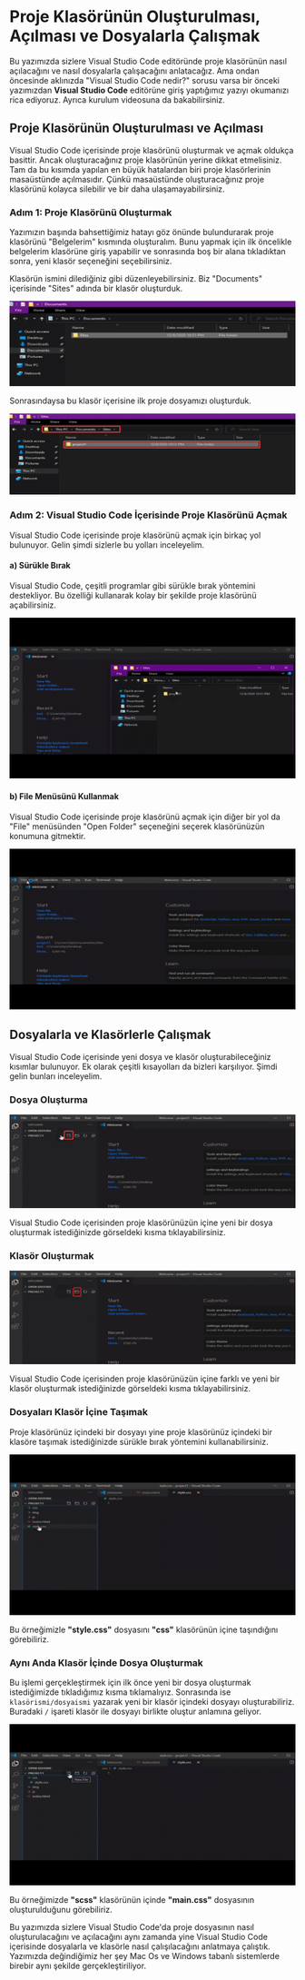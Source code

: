 # Proje Klasörünün Oluşturulması, Açılması ve Dosyalarla Çalışmak 

Bu yazımızda sizlere Visual Studio Code editöründe proje klasörünün nasıl açılacağını ve nasıl dosyalarla çalışacağını anlatacağız. Ama ondan öncesinde aklınızda "Visual Studio Code nedir?" sorusu varsa bir önceki yazımızdan **Visual Studio Code** editörüne giriş yaptığımız yazıyı okumanızı rica ediyoruz. Ayrıca kurulum videosuna da bakabilirsiniz.

## Proje Klasörünün Oluşturulması ve Açılması

Visual Studio Code içerisinde proje klasörünü oluşturmak ve açmak oldukça basittir. Ancak oluşturacağınız proje klasörünün yerine dikkat etmelisiniz. Tam da bu kısımda yapılan en büyük hatalardan biri proje klasörlerinin masaüstünde açılmasıdır. Çünkü masaüstünde oluşturacağınız proje klasörünü kolayca silebilir ve bir daha ulaşamayabilirsiniz. 

### Adım 1: Proje Klasörünü Oluşturmak

Yazımızın başında bahsettiğimiz hatayı göz önünde bulundurarak proje klasörünü "Belgelerim" kısmında oluşturalım. Bunu yapmak için ilk öncelikle belgelerim klasörüne giriş yapabilir ve sonrasında boş bir alana tıkladıktan sonra, yeni klasör seçeneğini seçebilirsiniz.

Klasörün ismini dilediğiniz gibi düzenleyebilirsiniz. Biz "Documents" içerisinde "Sites" adında bir klasör oluşturduk.

![projeklasörü-oluştur](https://raw.githubusercontent.com/Kodluyoruz/taskforce/main/editor-kullanimi/visual-studio-code/vs-dosyalarla-calismak/figures/projeklas%C3%B6r%C3%BC-olu%C5%9Ftur.png) 


Sonrasındaysa bu klasör içerisine ilk proje dosyamızı oluşturduk.

![projeklasörü-oluştur2](https://raw.githubusercontent.com/Kodluyoruz/taskforce/main/editor-kullanimi/visual-studio-code/vs-dosyalarla-calismak/figures/projeklas%C3%B6r%C3%BC-olu%C5%9Ftur2.png)

### Adım 2: Visual Studio Code İçerisinde Proje Klasörünü Açmak
Visual Studio Code içerisinde proje klasörünü açmak için birkaç yol bulunuyor. Gelin şimdi sizlerle bu yolları inceleyelim.

#### a) Sürükle Bırak
Visual Studio Code, çeşitli programlar gibi sürükle bırak yöntemini destekliyor. Bu özelliği kullanarak kolay bir şekilde proje klasörünü açabilirsiniz.

![proje-sürüklebırak](https://raw.githubusercontent.com/Kodluyoruz/taskforce/main/editor-kullanimi/visual-studio-code/vs-dosyalarla-calismak/figures/proje-s%C3%BCr%C3%BCkleb%C4%B1rak-1610824692490.gif)

#### b) File Menüsünü Kullanmak
Visual Studio Code içerisinde proje klasörünü açmak için diğer bir yol da "File" menüsünden "Open Folder" seçeneğini seçerek klasörünüzün konumuna gitmektir.

![proje-filemenüsü](https://raw.githubusercontent.com/Kodluyoruz/taskforce/main/editor-kullanimi/visual-studio-code/vs-dosyalarla-calismak/figures/proje-filemen%C3%BCs%C3%BC.gif)

## Dosyalarla ve Klasörlerle Çalışmak
Visual Studio Code içerisinde yeni dosya ve klasör oluşturabileceğiniz kısımlar bulunuyor. Ek olarak çeşitli kısayolları da bizleri karşılıyor. Şimdi gelin bunları inceleyelim.

### Dosya Oluşturma
![yeni-dosya](https://raw.githubusercontent.com/Kodluyoruz/taskforce/main/editor-kullanimi/visual-studio-code/vs-dosyalarla-calismak/figures/yeni-dosya.png)

Visual Studio Code içerisinden proje klasörünüzün içine yeni bir dosya oluşturmak istediğinizde görseldeki kısma tıklayabilirsiniz.

### Klasör Oluşturmak
![yeni-dosya](https://raw.githubusercontent.com/Kodluyoruz/taskforce/main/editor-kullanimi/visual-studio-code/vs-dosyalarla-calismak/figures/dosyaolusturma.png)

Visual Studio Code içerisinden proje klasörünüzün içine farklı ve yeni bir klasör oluşturmak istediğinizde görseldeki kısma tıklayabilirsiniz.

### Dosyaları Klasör İçine Taşımak
Proje klasörünüz içindeki bir dosyayı yine proje klasörünüz içindeki bir klasöre taşımak istediğinizde sürükle bırak yöntemini kullanabilirsiniz.

![dosyasürükle](https://raw.githubusercontent.com/Kodluyoruz/taskforce/main/editor-kullanimi/visual-studio-code/vs-dosyalarla-calismak/figures/dosyas%C3%BCr%C3%BCkle.gif)

Bu örneğimizle **"style.css"** dosyasını **"css"** klasörünün içine taşındığını görebiliriz.

### Aynı Anda Klasör İçinde Dosya Oluşturmak
Bu işlemi gerçekleştirmek için ilk önce yeni bir dosya oluşturmak istediğimizde tıkladığımız kısma tıklamalıyız. Sonrasında ise `klasörismi/dosyaismi` yazarak yeni bir klasör içindeki dosyayı oluşturabiliriz. Buradaki `/` işareti klasör ile dosyayı birlikte oluştur anlamına geliyor.

![klasöriçidosya](https://raw.githubusercontent.com/Kodluyoruz/taskforce/main/editor-kullanimi/visual-studio-code/vs-dosyalarla-calismak/figures/klas%C3%B6ri%C3%A7idosya.gif)

Bu örneğimizde **"scss"** klasörünün içinde **"main.css"** dosyasının oluşturulduğunu görebiliriz.

Bu yazımızda sizlere Visual Studio Code'da proje dosyasının nasıl oluşturulacağını ve açılacağını aynı zamanda yine Visual Studio Code içerisinde dosyalarla ve klasörle nasıl çalışılacağını anlatmaya çalıştık. Yazımızda değindiğimiz her şey Mac Os ve Windows tabanlı sistemlerde birebir aynı şekilde gerçekleştiriliyor. 
